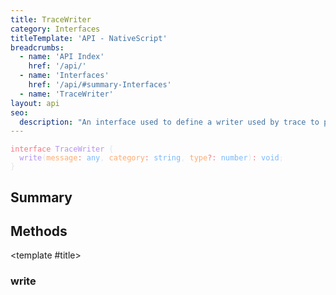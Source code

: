 ```yaml
---
title: TraceWriter
category: Interfaces
titleTemplate: 'API - NativeScript'
breadcrumbs:
  - name: 'API Index'
    href: '/api/'
  - name: 'Interfaces'
    href: '/api/#summary-Interfaces'
  - name: 'TraceWriter'
layout: api
seo:
  description: "An interface used to define a writer used by trace to print (log)."
---
```


<!-- This page is auto generated, do not edit manually. -->
<!-- Run "yarn generate:api-docs" to regenerate -->

<script setup lang="ts">
  import { provide } from "vue";
  import API_DATA from "./TraceWriter.data.json";
  
  provide('API_DATA', API_DATA);
</script>

<APIRefHierarchy v-once />

<pre class="not-prose [&_a]:text-blue-400 [&_a]:no-underline"><code><span class="line"><span style="color: #F97583">interface</span><span style="color: #E1E4E8"> </span><span style="color: #B392F0">TraceWriter</span><span style="color: #E1E4E8"> {</span></span>
<span class="line"><span style="color: #E1E4E8">  </span><span style="color: #B392F0">write</span><span style="color: #E1E4E8">(</span><span style="color: #FFAB70">message</span><span style="color: #F97583">:</span><span style="color: #E1E4E8"> </span><span style="color: #79B8FF">any</span><span style="color: #E1E4E8">, </span><span style="color: #FFAB70">category</span><span style="color: #F97583">:</span><span style="color: #E1E4E8"> </span><span style="color: #79B8FF">string</span><span style="color: #E1E4E8">, </span><span style="color: #FFAB70">type</span><span style="color: #F97583">?:</span><span style="color: #E1E4E8"> </span><span style="color: #79B8FF">number</span><span style="color: #E1E4E8">)</span><span style="color: #F97583">:</span><span style="color: #E1E4E8"> </span><span style="color: #79B8FF">void</span><span style="color: #E1E4E8">;</span></span>
<span class="line"><span style="color: #E1E4E8">}</span></span></code></pre>

<APIRefComment commentBase64="eyJibG9ja1RhZ3MiOltdLCJtb2RpZmllclRhZ3MiOnt9LCJzdW1tYXJ5IjpbeyJraW5kIjoidGV4dCIsInRleHQiOiJBbiBpbnRlcmZhY2UgdXNlZCB0byBkZWZpbmUgYSB3cml0ZXIgdXNlZCBieSB0cmFjZSB0byBwcmludCAobG9nKS4ifV19" v-once />

## <Heading ignore>Summary</Heading>

<APIRefSummary v-once />

## Methods

<div class="">

<APIRef for="5062" v-once>

<template #title>

### write

</template>

</APIRef>

</div>
